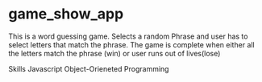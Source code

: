 # game_show_app
 
This is a word guessing game. Selects a random Phrase and user has to select letters that match the phrase. The game is complete when either all the letters match the phrase (win) or user runs out of lives(lose)

Skills
Javascript 
Object-Orieneted Programming